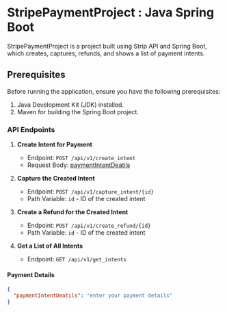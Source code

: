 # StripePaymentProject : Java Spring Boot
StripePaymentProject is a project built using Strip API and Spring Boot, which creates, captures, refunds, and shows a list of payment intents.

## Prerequisites

Before running the application, ensure you have the following prerequisites:

1. Java Development Kit (JDK) installed.
2. Maven for building the Spring Boot project.

### API Endpoints

1. **Create Intent for Payment**
    - Endpoint: `POST /api/v1/create_intent`
    - Request Body: [paymentIntentDeatils](#paymentIntentDeatils)

2. **Capture the Created Intent**
    - Endpoint: `POST /api/v1/capture_intent/{id}`
    - Path Variable: `id` - ID of the created intent

3. **Create a Refund for the Created Intent**
    - Endpoint: `POST /api/v1/create_refund/{id}`
    - Path Variable: `id` - ID of the created intent

4. **Get a List of All Intents**
    - Endpoint: `GET /api/v1/get_intents`
  
#### Payment Details
```json
{
  "paymentIntentDeatils": "enter your payment details"
}
```

